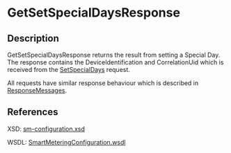 <!--
SPDX-FileCopyrightText: Contributors to the GXF project

SPDX-License-Identifier: Apache-2.0
-->

# GetSetSpecialDaysResponse

## Description

GetSetSpecialDaysResponse returns the result from setting a Special Day. The response contains the DeviceIdentification and CorrelationUid which is received from the [SetSpecialDays](setspecialdays.md) request.

All requests have similar response behaviour which is described in [ResponseMessages](../../responsemessages.md).

## References

XSD: [sm-configuration.xsd](https://github.com/OSGP/open-smart-grid-platform/blob/development/osgp/shared/osgp-ws-smartmetering/src/main/resources/schemas/sm-configuration.xsd)

WSDL: [SmartMeteringConfiguration.wsdl](https://github.com/OSGP/open-smart-grid-platform/blob/development/osgp/shared/osgp-ws-smartmetering/src/main/resources/SmartMeteringConfiguration.wsdl)

